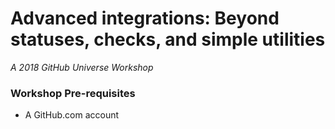 # Advanced integrations: Beyond statuses, checks, and simple utilities

_A 2018 GitHub Universe Workshop_

### Workshop Pre-requisites

- A GitHub.com account
